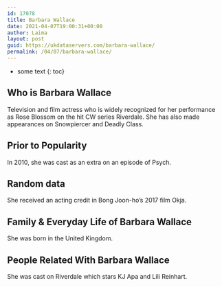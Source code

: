 ```yaml
---
id: 17078
title: Barbara Wallace
date: 2021-04-07T19:00:31+00:00
author: Laima
layout: post
guid: https://ukdataservers.com/barbara-wallace/
permalink: /04/07/barbara-wallace/
---
```


* some text
{: toc}


## Who is Barbara Wallace
                  
                  
                  
Television and film actress who is widely recognized for her performance as Rose Blossom on the hit CW series Riverdale. She has also made appearances on Snowpiercer and Deadly Class.
                  
              
            
              
            
                
                
                
## Prior to Popularity
                  
                  
                  
In 2010, she was cast as an extra on an episode of Psych.
                  
              
            
              
            
                
                
                
## Random data
                  
                  
                  
She received an acting credit in Bong Joon-ho&#8217;s 2017 film Okja.
                  
              
            
              
            
                
                
                
## Family & Everyday Life of Barbara Wallace
                  
                  
                  
She was born in the United Kingdom.
                  
              
            
              
            
                
                
                
## People Related With Barbara Wallace
                  
                  
                  
She was cast on Riverdale which stars KJ Apa and Lili Reinhart. 
                  
              
            
              
            
                
              
            
              
              
            
            
              
            
          
          
          